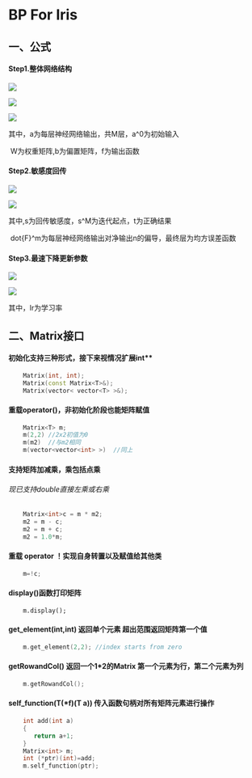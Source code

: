 # BP For Iris

## 一、公式

#### Step1.整体网络结构
![](https://latex.codecogs.com/gif.image?\dpi{110}&space;a^0=p)


![](https://latex.codecogs.com/gif.image?\dpi{110}&space;a^{m&plus;1}=f^{m&plus;1}\left(&space;W^{m&plus;1}a^m&plus;b^{m&plus;1}&space;\right)&space;,m=0,1,...,M-1)


![](https://latex.codecogs.com/gif.image?\dpi{110}&space;a=a^M)


其中，a为每层神经网络输出，共M层，a^0为初始输入

​           W为权重矩阵,b为偏置矩阵，f为输出函数

#### Step2.敏感度回传
![](https://latex.codecogs.com/gif.image?\dpi{110}&space;s^M=-2\dot{F}^M\left(&space;n^M&space;\right)&space;\left(&space;t-a&space;\right))

![](https://latex.codecogs.com/gif.image?\dpi{110}&space;s^m=\dot{F}^m\left(&space;n^m&space;\right)&space;\left(&space;W^{m&plus;1}&space;\right)&space;^Ts^{m+1},m=M-1,...,2,1)

其中,s为回传敏感度，s^M为迭代起点，t为正确结果

​           dot{F}^m为每层神经网络输出对净输出n的偏导，最终层为均方误差函数

#### Step3.最速下降更新参数
![](https://latex.codecogs.com/gif.image?\dpi{110}&space;W^m\left(&space;k&plus;1&space;\right)&space;=W^m\left(&space;k&space;\right)&space;-l_rs^m\left(&space;a^{m-1}&space;\right)&space;^T)

![](https://latex.codecogs.com/gif.image?\dpi{110}&space;b^m\left(&space;k&plus;1&space;\right)&space;=b^m\left(&space;k&space;\right)&space;-l_rs^m)


其中，lr为学习率

## 二、Matrix接口

#### 初始化支持三种形式，接下来视情况扩展int** 

```c++
	Matrix(int, int);                                                    
	Matrix(const Matrix<T>&);                                            
	Matrix(vector< vector<T> >&);                                        
```

#### 重载operator()，非初始化阶段也能矩阵赋值

```c++
    Matrix<T> m;
    m(2,2) //2x2初值为0
    m(m2)  //与m2相同
    m(vector<vector<int> >)  //同上
```

#### 支持矩阵加减乘，乘包括点乘

###### 现已支持double直接左乘或右乘

```c++
    Matrix<int>c = m * m2;
	m2 = m - c;
	m2 = m + c;
    m2 = 1.0*m;
```

#### 重载 operator ！实现自身转置以及赋值给其他类

```c++
	m=!c;
```

#### display()函数打印矩阵

```
    m.display();
```

#### get_element(int,int) 返回单个元素 超出范围返回矩阵第一个值

```c++
    m.get_element(2,2); //index starts from zero
```

#### getRowandCol() 返回一个1*2的Matrix 第一个元素为行，第二个元素为列

```c++
    m.getRowandCol();
```

#### self_function(T(*f)(T a)) 传入函数句柄对所有矩阵元素进行操作

```c++
    int add(int a)
    {
       return a+1;
    }
    Matrix<int> m;
    int (*ptr)(int)=add;
    m.self_function(ptr);
```

#### 
